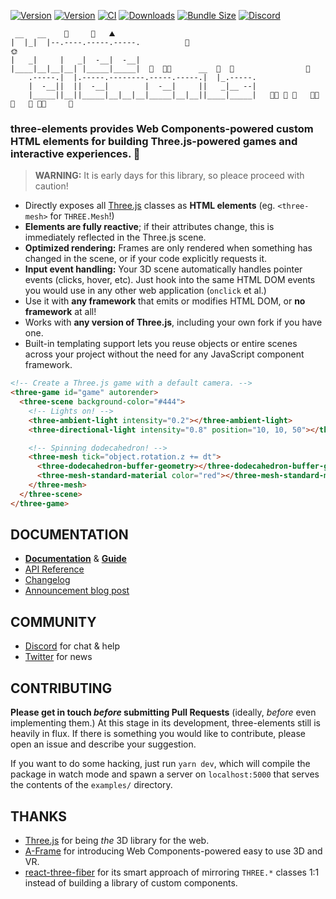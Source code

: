 [![Version](https://img.shields.io/npm/v/three-elements)](https://www.npmjs.com/package/three-elements)
[![Version](https://img.shields.io/npm/v/three-elements/next?color=red)](https://www.npmjs.com/package/three-elements/v/next)
[![CI](https://github.com/hmans/three-elements/workflows/CI/badge.svg)](https://github.com/hmans/three-elements/actions?query=workflow%3ACI)
[![Downloads](https://img.shields.io/npm/dt/three-elements.svg)](https://www.npmjs.com/package/three-elements)
[![Bundle Size](https://img.shields.io/bundlephobia/min/three-elements?label=bundle%20size)](https://bundlephobia.com/result?p=three-elements)
[![Discord](https://img.shields.io/discord/766340976125542430?color=hotpink&label=discord)](https://discord.gg/ybuUjFM)

```
 __   __    🗻     🗻   ⛰
|  |_|  |--.----.-----.-----.          🦅                                      🌞
|   _|     |   _|  -__|  -__|
|____|__|__|__| |_____|_____|  🗻  🌲🌳      __  🌲  🌳                🦅
    .-----.|  |.-----.--------.-----.-----.|  |_.-----.
    |  -__||  ||  -__|        |  -__|     ||   _|__ --|
    |_____||__||_____|__|__|__|_____|__|__||____|_____|   🌳🌲 🏡 🌲   🌲🌳  🐄   🌲 🌲🌳     🌳
```

### **three-elements provides Web Components-powered custom HTML elements for building Three.js-powered games and interactive experiences.** 🎉

> **WARNING:** It is early days for this library, so pleace proceed with caution!

- Directly exposes all [Three.js] classes as **HTML elements** (eg. `<three-mesh>` for `THREE.Mesh`!)
- **Elements are fully reactive**; if their attributes change, this is immediately reflected in the Three.js scene.
- **Optimized rendering:** Frames are only rendered when something has changed in the scene, or if your code explicitly requests it.
- **Input event handling:** Your 3D scene automatically handles pointer events (clicks, hover, etc). Just hook into the same HTML DOM events you would use in any other web application (`onclick` et al.)
- Use it with **any framework** that emits or modifies HTML DOM, or **no framework** at all!
- Works with **any version of Three.js**, including your own fork if you have one.
- Built-in templating support lets you reuse objects or entire scenes across your project without the need for any JavaScript component framework.

```html
<!-- Create a Three.js game with a default camera. -->
<three-game id="game" autorender>
  <three-scene background-color="#444">
    <!-- Lights on! -->
    <three-ambient-light intensity="0.2"></three-ambient-light>
    <three-directional-light intensity="0.8" position="10, 10, 50"></three-directional-light>

    <!-- Spinning dodecahedron! -->
    <three-mesh tick="object.rotation.z += dt">
      <three-dodecahedron-buffer-geometry></three-dodecahedron-buffer-geometry>
      <three-mesh-standard-material color="red"></three-mesh-standard-material>
    </three-mesh>
  </three-scene>
</three-game>
```

## DOCUMENTATION

- [**Documentation**](https://three-elements.hmans.co) & [**Guide**](https://three-elements.hmans.co/guide/)
- [API Reference](https://api.three-elements.hmans.co/)
- [Changelog](./CHANGELOG.md)
- [Announcement blog post](https://hmans.co/posts/2021-01-18-three-elements/)

## COMMUNITY

- [Discord] for chat & help
- [Twitter](https://twitter.com/hmans) for news

## CONTRIBUTING

**Please get in touch _before_ submitting Pull Requests** (ideally, _before_ even implementing them.) At this stage in its development, three-elements still is heavily in flux. If there is something you would like to contribute, please open an issue and describe your suggestion.

If you want to do some hacking, just run `yarn dev`, which will compile the package in watch mode and spawn a server on `localhost:5000` that serves the contents of the `examples/` directory.

## THANKS

- [Three.js] for being _the_ 3D library for the web.
- [A-Frame] for introducing Web Components-powered easy to use 3D and VR.
- [react-three-fiber] for its smart approach of mirroring `THREE.*` classes 1:1 instead of building a library of custom components.

[react-three-fiber]: https://github.com/pmndrs/react-three-fiber
[trinity]: https://github.com/hmans/trinity
[a-frame]: https://aframe.io/
[three.js]: https://threejs.org/
[custom elements]: https://developer.mozilla.org/en-US/docs/Web/Web_Components/Using_custom_elements
[discord]: https://discord.gg/ybuUjFM
